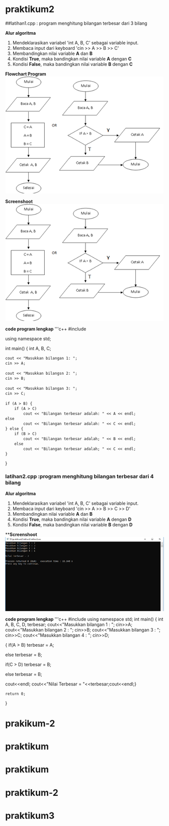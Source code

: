 # praktikum2


##latihan1.cpp : program menghitung bilangan terbesar dari 3 bilang

**Alur algoritma**
1. Mendeklarasikan variabel 'int A, B, C' sebagai variable input.
2. Membaca input dari keyboard 'cin >> A >> B >> C'
3. Membandingkan nilai variable **A** dan **B**
4. Kondisi **True**, maka bandingkan nilai variable **A** dengan **C**
5. Kondisi **False**, maka bandingkan nilai variable **B** dengan **C**

**Flowchart Program**
![Flowchart](https://raw.githubusercontent.com/mdidanraihanabdillah/praktikum2/master/flowchart%5B1%5D.png)

**Screenshoot**
![Screenshoot](https://raw.githubusercontent.com/mdidanraihanabdillah/praktikum2/master/flowchart%5B1%5D.png)

**code program lengkap**
'''c++
#include <iostream>

using namespace std;

int main() {
    int A, B, C;

    cout << "Masukkan bilangan 1: ";
    cin >> A;

    cout << "Masukkan bilangsn 2: ";
    cin >> B;

    cout << "Masukkan bilangan 3: ";
    cin >> C;

    if (A > B) {
        if (A > C)
            cout << "Bilangan terbesar adalah: " << A << endl;
    else
            cout << "Bilangan terbesar adalah: " << C << endl;
    } else {
        if (B > C)
            cout << "Bilangan terbesar adalah; " << B << endl;
        else
            cout << "Bilangan terbesar adalah; " << C << endl;
    }
}



### latihan2.cpp :program menghitung bilangan terbesar dari 4 bilang

**Alur algoritma**
1. Mendeklarasikan variabel 'int A, B, C' sebagai variable input.
2. Membaca input dari keyboard 'cin >> A >> B >> C >> D'
3. Membandingkan nilai variable **A** dan **B**
4. Kondisi **True**, maka bandingkan nilai variable **A** dengan **D**
5. Kondisi **False**, maka bandingkan nilai variable **B** dengan **D**

****Screenshoot**
![Screenshoot](https://raw.githubusercontent.com/mdidanraihanabdillah/praktikum2/master/scrensoot.png)

**code program lengkap**
'''c++
#include <iostream>
using namespace std;
int main()
{
int A, B, C, D, terbesar;
cout<<"Masukkan bilangan 1 : ";
 cin>>A;
cout<<"Masukkan bilangan 2 : ";
 cin>>B;
cout<<"Masukkan bilangan 3 : ";
 cin>>C;
cout<<"Masukkan bilangan 4 : ";
 cin>>D;

{
if(A > B)
terbesar = A;

else
terbesar = B;

if(C > D)
terbesar = B;

else
terbesar = B;

cout<<endl;
cout<<"Nilai Terbesar = "<<terbesar;cout<<endl;}

    return 0;
}
# prakikum-2
# praktikum
# praktikum
# praktikum-2
# praktikum3
